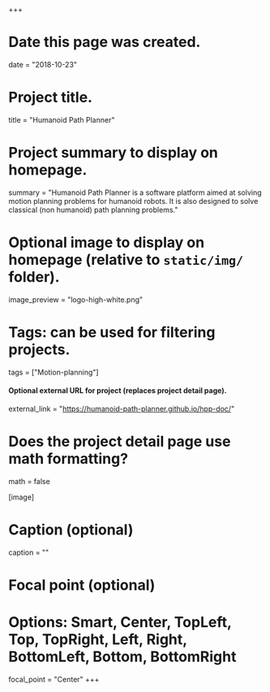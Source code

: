 +++
# Date this page was created.
date = "2018-10-23"

# Project title.
title = "Humanoid Path Planner"

# Project summary to display on homepage.
summary = "Humanoid Path Planner is a software platform aimed at solving motion planning problems for humanoid robots. It is also designed to solve classical (non humanoid) path planning problems."

# Optional image to display on homepage (relative to `static/img/` folder).
image_preview = "logo-high-white.png"

# Tags: can be used for filtering projects.
tags = ["Motion-planning"]

#### Optional external URL for project (replaces project detail page).
external_link = "https://humanoid-path-planner.github.io/hpp-doc/"

# Does the project detail page use math formatting?
math = false

[image]
  # Caption (optional)
  caption = ""

  # Focal point (optional)
  # Options: Smart, Center, TopLeft, Top, TopRight, Left, Right, BottomLeft, Bottom, BottomRight
  focal_point = "Center"
+++

